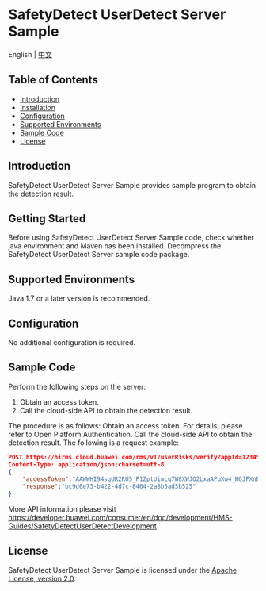 # SafetyDetect UserDetect Server Sample

English | [中文](https://github.com/HMS-Core/hms-safetydetect-demo-java/blob/master/SafetyDetect-UserDetect-Sample/SafetyDetect-UserDetect-Server-Sample/README_ZH.md)


## Table of Contents

 * [Introduction](#introduction)
 * [Installation](#installation)
 * [Configuration ](#configuration )
 * [Supported Environments](#supported-environments)
 * [Sample Code](#sample-code)
 * [License](#license)


## Introduction
SafetyDetect UserDetect Server Sample provides sample program to obtain the detection result.

## Getting Started
Before using SafetyDetect UserDetect Server Sample code, check whether java environment and Maven has been installed.
Decompress the SafetyDetect UserDetect Server sample code package.

## Supported Environments
Java 1.7 or a later version is recommended.

## Configuration
No additional configuration is required.

## Sample Code
Perform the following steps on the server:
1. Obtain an access token.
2. Call the cloud-side API to obtain the detection result.

The procedure is as follows:
Obtain an access token.
For details, please refer to Open Platform Authentication.
Call the cloud-side API to obtain the detection result. The following is a request example:

```json
POST https://hirms.cloud.huawei.com/rms/v1/userRisks/verify?appId=123456 HTTP/1.1
Content-Type: application/json;charset=utf-8
{
    "accessToken":"AAWWHI94sgUR2RU5_P1ZptUiwLq7W8XWJO2LxaAPuXw4_HOJFXnBlN-q5_3bwlxVW_SHeDPx_s5bWW-9DjtWZsvcm9CwXe1FHJg0u-D2pcQPcb3sTxDTJeiwEb9WBPl_9w",
    "response":"bc9d6e73-b422-4d7c-8464-2a8b5ad5b525"
}
```
More API information please visit 
https://developer.huawei.com/consumer/en/doc/development/HMS-Guides/SafetyDetectUserDetectDevelopment 

##  License
SafetyDetect UserDetect Server Sample is licensed under the [Apache License, version 2.0](http://www.apache.org/licenses/LICENSE-2.0).

